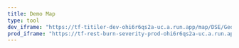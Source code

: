 ```yaml
---
title: Demo Map
type: tool
dev_iframe: "https://tf-titiler-dev-ohi6r6qs2a-uc.a.run.app/map/DSE/Geology/rbr"
prod_iframe: "https://tf-rest-burn-severity-prod-ohi6r6qs2a-uc.a.run.app/map/DSE/Geology/rbr"
---
```

